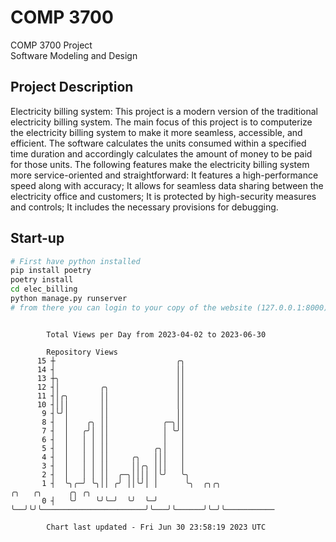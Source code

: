 # COMP 3700
COMP 3700 Project  
Software Modeling and Design
## Project Description
Electricity billing system: This project is a modern version of the traditional electricity billing system. The main focus of this project is to computerize the electricity billing system to make it more seamless, accessible, and efficient. The software calculates the units consumed within a specified time duration and accordingly calculates the amount of money to be paid for those units. The following features make the electricity billing system more service-oriented and straightforward: It features a high-performance speed along with accuracy; It allows for seamless data sharing between the electricity office and customers; It is protected by high-security measures and controls; It includes the necessary provisions for debugging.

## Start-up
```bash
# First have python installed
pip install poetry
poetry install
cd elec_billing
python manage.py runserver
# from there you can login to your copy of the website (127.0.0.1:8000), default creds are admin/admin
```

```

        Total Views per Day from 2023-04-02 to 2023-06-30

        Repository Views
      15 ┼                           ╭╮
      14 ┤                           ││
      13 ┼╮                          ││
      12 ┤│         ╭╮               ││
      11 ┤│╭╮       ││               ││
      10 ┤│││       ││               ││
       9 ┤╰╯│       ││               ││
       8 ┤  │    ╭╮ ││            ╭─╮││
       7 ┤  │   ╭╯│ ││            │ ╰╯│
       6 ┤  │   │ │ ││            │   │
       5 ┤  │   │ │ ││          ╭╮│   │
       4 ┤  │   │ │ ││     ╭╮   │││   │
       3 ┤  │   │ │ ││     ││╭╮ │││   │
       2 ┤  │   │ │ ││  ╭─╮││││ │╰╯   ╰╮
       1 ┤  ╰╮╭─╯ ╰╮││ ╭╯ ││╰╯│ │      ╰╮  ╭╮╭╮                       ╭╮   ╭╮      ╭╮ ╭╮
       0 ┤   ╰╯    ╰╯╰─╯  ╰╯  ╰─╯       ╰──╯╰╯╰───────────────────────╯╰───╯╰──────╯╰─╯╰───────────

        Chart last updated - Fri Jun 30 23:58:19 2023 UTC
        
```
